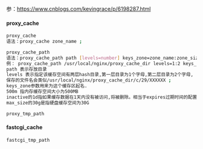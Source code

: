 参：https://www.cnblogs.com/kevingrace/p/6198287.html
#### proxy_cache
```bash
proxy_cache 
语法：proxy_cache zone_name ;

proxy_cache_path
语法：proxy_cache_path path [levels=number] keys_zone=zone_name:zone_size [inactive=time] [max_size=size];
例： proxy_cache_path /usr/local/nginx/proxy_cache_dir levels=1:2 keys_zone=cache_one:500m inactive=1d max_size=30g ;
path 表示存放目录
levels 表示指定该缓存空间有两层hash目录,第一层目录为1个字母,第二层目录为2个字母,
保存的文件名会类似/usr/local/nginx/proxy_cache_dir/c/29/XXXXXX ;
keys_zone参数用来为这个缓存区起名.
500m 指内存缓存空间大小为500MB
inactive的1d指如果缓存数据在1天内没有被访问,将被删除。相当于expires过期时间的配置；
max_size的30g是指硬盘缓存空间为30G

proxy_tmp_path
```
#### fastcgi_cache
```bash
fastcgi_tmp_path
```
